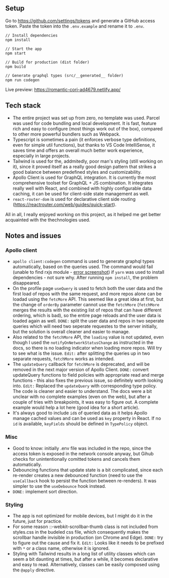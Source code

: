 ## Setup

Go to https://github.com/settings/tokens and generate a GitHub access token. Paste the token into the `.env.example` and rename it to `.env`.

```
// Install dependencies
npm install

// Start the app
npm start

// Build for production (dist folder)
npm build

// Generate graphql types (src/__generated__ folder)
npm run codegen
```

Live preview: https://romantic-cori-ad4679.netlify.app/


## Tech stack

- The entire project was set up from zero, no template was used. Parcel was used for code bundling and local development. It is fast, feature rich and easy to configure (most things work out of the box), compared to other more powerful bundlers such as Webpack. 
- Typescript is sometimes a pain (it enforces verbose type definitions, even for simple util functions), but thanks to VS Code IntelliSense, it saves time and offers an overall much better work experience, especially in large projects.
- Tailwind is used for the, addmitedly, poor man's styling (still working on it), since it proved itself as a really good design pattern that strikes a good balance between predefined styles and customizability.
- Apollo Client is used for GraphQL integration. It is currently the most comprehensive toolset for GraphQL + JS combination. It integrates really well with React, and combined with highly configurable data caching, it can be used for client-side state management as well.
- `react-router-dom` is used for declarative client side routing (https://reactrouter.com/web/guides/quick-start).

All in all, I really enjoyed working on this project, as it helped me get better acquainted with the thechnologies used.


## Notes and issues

### Apollo client
- `apollo client:codegen` command is used to generate graphql types automatically, based on the queries used. The command would fail (unable to find rxjs module - [error screenshot](yarn-bug.JPG)) if `yarn` was used to install dependencies - not sure why. After running `npm install`, the problem disappeared.
- On the profile page `useQuery` is used to fetch both the user data and the first load of repos with the same request, and more repos alone can be loadad using the `fetcMore` API. This seemed like a great idea at first, but the change of `orderBy` parameter cannot use the `fetchMore` (`fetchMore` merges the results with the existing list of repos that can have different ordering, which is bad), so the entire page reloads and the user data is loaded again as well. 
`DONE:` split the user data and repos in two seperate queries which will need two seperate requestes to the server initially, but the solution is overall cleaner and easier to manage.
- Also related to the `fetchMore` API, the `loading` value is not updated, even though I used the `notifyOnNetworkStatusChange` as instructed in the docs, so there is no loading indicator when loading more repos. Will try to see what is the issue. `Edit:` after splitting the queries up in two separate requests, `fetchMore` works as intended.
- The `updateQuery` callback for `fetchMore` is deprecated, and will be removed in the next major version of Apollo Client. `DONE:` convert updateQuery functions to field policies with appropriate
read and merge functions - this also fixes the previous issue, so definitely worth looking into. `Edit:` Replaced the `updateQuery` with corresponding type policy. The code is cleaner and easier to understand. The docs were a bit unclear with no complete examples (even on the web), but after a couple of tries with breakpoints, it was easy to figure out. A complete example would help a lot here (good idea for a short article).
- It's always good to include `id`s of queried data as it helps Apollo manage cached values and can be used as `key` property in React. If no `id` is available, `keyFields` should be defined in `TypePolicy` object.

### Misc
- Good to know: initially .env file was included in the repo, since the access token is exposed in the network console anyway, but Gihub checks for unintentionally comitted tokens and cancels them automatically.
- Debouncing functions that update state is a bit complicated, since each re-render creates a new debounced function (need to use the `useCallback` hook to persist the function between re-renders). It was simpler to use the `useDebounce` hook instead.
- `DONE:` implement sort direction. 

### Styling
- The app is not optimized for mobile devices, but I might do it in the future, just for practice. 
- For some reason ::-webkit-scrollbar-thumb class is not included from styles.css in the budeled css file, which consequently makes the scrollbar handle invisible in production (on Chrome and Edge). `DONE:` try to figure out the cause and fix it. `Edit:` Looks like it needs to be prefixed with `*` or a class name, otherwise it is ignored.
- Styling with Tailwind results in a long list of utility classes which can seem a bit daunting at times, but after a while, it becomes declarative and easy to read. Alternatively, classes can be easily composed using the `@apply` directive.
